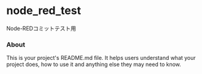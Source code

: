 node_red_test
=============

Node-REDコミットテスト用

### About

This is your project's README.md file. It helps users understand what your
project does, how to use it and anything else they may need to know.